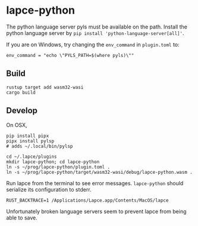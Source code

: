 # lapce-python

The python language server pyls must be available on the path.
Install the python language server by `pip install 'python-language-server[all]'`.

If you are on Windows, try changing the `env_command` in `plugin.toml` to:

```
env_command = "echo \"PYLS_PATH=$(where pyls)\""
```

## Build

```
rustup target add wasm32-wasi
cargo build
```

## Develop

On OSX,

```
pip install pipx
pipx install pylsp
# adds ~/.local/bin/pylsp
```

```
cd ~/.lapce/plugins
mkdir lapce-python; cd lapce-python
ln -s ~/prog/lapce-python/plugin.toml .
ln -s ~/prog/lapce-python/target/wasm32-wasi/debug/lapce-python.wasm .
```

Run lapce from the terminal to see error messages. `lapce-python` should serialize its configuration to stderr.

```
RUST_BACKTRACE=1 /Applications/Lapce.app/Contents/MacOS/lapce
```

Unfortunately broken language servers seem to prevent lapce from being able to save.